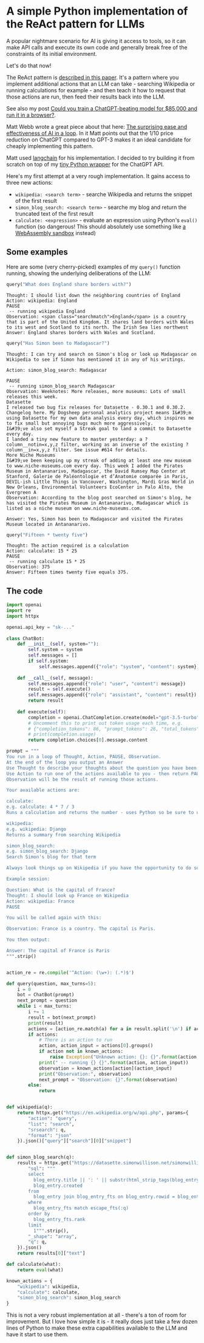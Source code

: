 # A simple Python implementation of the ReAct pattern for LLMs

A popular nightmare scenario for AI is giving it access to tools, so it can make API calls and execute its own code and generally break free of the constraints of its initial environment.

Let's do that now!

The ReAct pattern is [described in this paper](https://react-lm.github.io/). It's a pattern where you implement additional actions that an LLM can take - searching Wikipedia or running calculations for example - and then teach it how to request that those actions are run, then feed their results back into the LLM.

See also my post [Could you train a ChatGPT-beating model for $85,000 and run it in a browser?](https://simonwillison.net/2023/Mar/17/beat-chatgpt-in-a-browser/#react-pattern).

Matt Webb wrote a great piece about that here: [The surprising ease and effectiveness of AI in a loop](https://interconnected.org/home/2023/03/16/singularity). In it Matt points out that the 1/10 price reduction on ChatGPT compared to GPT-3 makes it an ideal candidate for cheaply implementing this pattern.

Matt used [langchain](https://github.com/hwchase17/langchain) for his implementation. I decided to try building it from scratch on top of my [tiny Python wrapper](https://til.simonwillison.net/gpt3/chatgpt-api) for the ChatGPT API.

Here's my first attempt at a very rough implementation. It gains access to three new actions:

* `wikipedia: <search term>` - searche Wikipedia and returns the snippet of the first result
* `simon_blog_search: <search term>` - searche my blog and return the truncated text of the first result
* `calculate: <expression>` - evaluate an expression using Python's `eval()` function (so dangerous! This should absolutely use something like [a WebAssembly sandbox](https://til.simonwillison.net/webassembly/python-in-a-wasm-sandbox) instead)

## Some examples

Here are some (very cherry-picked) examples of my `query()` function running, showing the underlying deliberations of the LLM:

```python
query("What does England share borders with?")
```
```
Thought: I should list down the neighboring countries of England
Action: wikipedia: England
PAUSE
 -- running wikipedia England
Observation: <span class="searchmatch">England</span> is a country that is part of the United Kingdom. It shares land borders with Wales to its west and Scotland to its north. The Irish Sea lies northwest
Answer: England shares borders with Wales and Scotland.
```

```python
query("Has Simon been to Madagascar?")
```
```
Thought: I can try and search on Simon's blog or look up Madagascar on Wikipedia to see if Simon has mentioned it in any of his writings.

Action: simon_blog_search: Madagascar

PAUSE
 -- running simon_blog_search Madagascar
Observation: Weeknotes: More releases, more museums: Lots of small releases this week.
Datasette
I released two bug fix releases for Datasette - 0.30.1 and 0.30.2. Changelog here. My Dogsheep personal analytics project means I&#39;m using Datasette for my own data analysis every day, which inspires me to fix small but annoying bugs much more aggressively.
I&#39;ve also set myself a Streak goal to land a commit to Datasette every day.
I landed a tiny new feature to master yesterday: a ?column__notin=x,y,z filter, working as an inverse of the existing ?column__in=x,y,z filter. See issue #614 for details.
More Niche Museums
I&#39;ve been keeping up my streak of adding at least one new museum to www.niche-museums.com every day. This week I added the Pirates Museum in Antananarivo, Madagascar, the David Rumsey Map Center at Stanford, Galerie de Paléontologie et d’Anatomie comparée in Paris, DEVIL-ish Little Things in Vancouver, Washington, Mardi Gras World in New Orleans, Environmental Volunteers EcoCenter in Palo Alto, the Evergreen A
Observation: According to the blog post searched on Simon's blog, he has visited the Pirates Museum in Antananarivo, Madagascar which is listed as a niche museum on www.niche-museums.com.

Answer: Yes, Simon has been to Madagascar and visited the Pirates Museum located in Antananarivo.
```
```python
query("Fifteen * twenty five")
```
```
Thought: The action required is a calculation
Action: calculate: 15 * 25
PAUSE
 -- running calculate 15 * 25
Observation: 375
Answer: Fifteen times twenty five equals 375.
```

## The code

```python
import openai
import re
import httpx

openai.api_key = "sk-..."
 
class ChatBot:
    def __init__(self, system=""):
        self.system = system
        self.messages = []
        if self.system:
            self.messages.append({"role": "system", "content": system})
    
    def __call__(self, message):
        self.messages.append({"role": "user", "content": message})
        result = self.execute()
        self.messages.append({"role": "assistant", "content": result})
        return result
    
    def execute(self):
        completion = openai.ChatCompletion.create(model="gpt-3.5-turbo", messages=self.messages)
        # Uncomment this to print out token usage each time, e.g.
        # {"completion_tokens": 86, "prompt_tokens": 26, "total_tokens": 112}
        # print(completion.usage)
        return completion.choices[0].message.content

prompt = """
You run in a loop of Thought, Action, PAUSE, Observation.
At the end of the loop you output an Answer
Use Thought to describe your thoughts about the question you have been asked.
Use Action to run one of the actions available to you - then return PAUSE.
Observation will be the result of running those actions.

Your available actions are:

calculate:
e.g. calculate: 4 * 7 / 3
Runs a calculation and returns the number - uses Python so be sure to use floating point syntax if necessary

wikipedia:
e.g. wikipedia: Django
Returns a summary from searching Wikipedia

simon_blog_search:
e.g. simon_blog_search: Django
Search Simon's blog for that term

Always look things up on Wikipedia if you have the opportunity to do so.

Example session:

Question: What is the capital of France?
Thought: I should look up France on Wikipedia
Action: wikipedia: France
PAUSE

You will be called again with this:

Observation: France is a country. The capital is Paris.

You then output:

Answer: The capital of France is Paris
""".strip()


action_re = re.compile('^Action: (\w+): (.*)$')

def query(question, max_turns=5):
    i = 0
    bot = ChatBot(prompt)
    next_prompt = question
    while i < max_turns:
        i += 1
        result = bot(next_prompt)
        print(result)
        actions = [action_re.match(a) for a in result.split('\n') if action_re.match(a)]
        if actions:
            # There is an action to run
            action, action_input = actions[0].groups()
            if action not in known_actions:
                raise Exception("Unknown action: {}: {}".format(action, action_input))
            print(" -- running {} {}".format(action, action_input))
            observation = known_actions[action](action_input)
            print("Observation:", observation)
            next_prompt = "Observation: {}".format(observation)
        else:
            return


def wikipedia(q):
    return httpx.get("https://en.wikipedia.org/w/api.php", params={
        "action": "query",
        "list": "search",
        "srsearch": q,
        "format": "json"
    }).json()["query"]["search"][0]["snippet"]


def simon_blog_search(q):
    results = httpx.get("https://datasette.simonwillison.net/simonwillisonblog.json", params={
        "sql": """
        select
          blog_entry.title || ': ' || substr(html_strip_tags(blog_entry.body), 0, 1000) as text,
          blog_entry.created
        from
          blog_entry join blog_entry_fts on blog_entry.rowid = blog_entry_fts.rowid
        where
          blog_entry_fts match escape_fts(:q)
        order by
          blog_entry_fts.rank
        limit
          1""".strip(),
        "_shape": "array",
        "q": q,
    }).json()
    return results[0]["text"]

def calculate(what):
    return eval(what)

known_actions = {
    "wikipedia": wikipedia,
    "calculate": calculate,
    "simon_blog_search": simon_blog_search
}
```
This is not a very robust implementation at all - there's a ton of room for improvement. But I love how simple it is - it really does just take a few dozen lines of Python to make these extra capabilities available to the LLM and have it start to use them.

